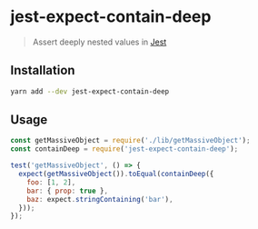 # jest-expect-contain-deep

> Assert deeply nested values in [Jest](https://facebook.github.io/jest/)

## Installation

```sh
yarn add --dev jest-expect-contain-deep
```

## Usage

```js
const getMassiveObject = require('./lib/getMassiveObject');
const containDeep = require('jest-expect-contain-deep');

test('getMassiveObject', () => {
  expect(getMassiveObject()).toEqual(containDeep({
    foo: [1, 2],
    bar: { prop: true },
    baz: expect.stringContaining('bar'),
  }));
});
```
